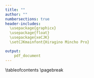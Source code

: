 ```yaml
---
title: ""
author: ""
numbersections: true
header-includes:
  \usepackage{graphicx}
  \usepackage{float}
  \usepackage{xeCJK}
  \setCJKmainfont{Hiragino Mincho Pro}

output:
    pdf_document
---
```


\tableofcontents
\pagebreak
